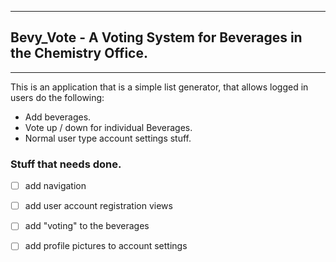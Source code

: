 ------------------------------------------------------------------
## Bevy_Vote - A Voting System for Beverages in the Chemistry Office.
------------------------------------------------------------------

This is an application that is a simple list generator, that allows logged in users do the following:

- Add beverages.
- Vote up / down for individual Beverages.
- Normal user type account settings stuff.


### Stuff that needs done.

- [ ] add navigation
- [ ] add user account registration views
- [ ] add "voting" to the beverages
- [ ] add profile pictures to account settings


